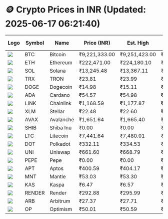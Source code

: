 # 🪙 Crypto Prices in INR (Updated: 2025-06-17 06:21:40)

| Logo | Symbol | Name       | Price (INR) | Est. High | Est. Low | Gross Profit | Fees | Net Profit | ROI % |
|------|--------|------------|-------------|-----------|----------|---------------|------|-------------|--------|
| ![](https://coin-images.coingecko.com/coins/images/1/large/bitcoin.png?1696501400) | BTC    | Bitcoin    | ₹9,221,333.00 | ₹9,251,423.00 | ₹9,191,243.00 | ₹654.75 | ₹200.00 | ₹454.75 | 0.45% |
| ![](https://coin-images.coingecko.com/coins/images/279/large/ethereum.png?1696501628) | ETH    | Ethereum   | ₹222,471.00 | ₹224,180.10 | ₹220,761.90 | ₹1,548.37 | ₹200.00 | ₹1,348.37 | 1.35% |
| ![](https://coin-images.coingecko.com/coins/images/4128/large/solana.png?1718769756) | SOL    | Solana     | ₹13,245.48 | ₹13,367.11 | ₹13,123.85 | ₹1,853.53 | ₹200.00 | ₹1,653.53 | 1.65% |
| ![](https://coin-images.coingecko.com/coins/images/1094/large/tron-logo.png?1696502193) | TRX    | TRON       | ₹23.81 | ₹23.99 | ₹23.63 | ₹1,497.91 | ₹200.00 | ₹1,297.91 | 1.30% |
| ![](https://coin-images.coingecko.com/coins/images/5/large/dogecoin.png?1696501409) | DOGE   | Dogecoin   | ₹14.98 | ₹15.11 | ₹14.85 | ₹1,798.40 | ₹200.00 | ₹1,598.40 | 1.60% |
| ![](https://coin-images.coingecko.com/coins/images/975/large/cardano.png?1696502090) | ADA    | Cardano    | ₹54.57 | ₹54.98 | ₹54.16 | ₹1,501.01 | ₹200.00 | ₹1,301.01 | 1.30% |
| ![](https://coin-images.coingecko.com/coins/images/877/large/chainlink-new-logo.png?1696502009) | LINK   | Chainlink  | ₹1,168.59 | ₹1,177.87 | ₹1,159.31 | ₹1,601.30 | ₹200.00 | ₹1,401.30 | 1.40% |
| ![](https://coin-images.coingecko.com/coins/images/100/large/fmpFRHHQ_400x400.jpg?1735231350) | XLM    | Stellar    | ₹22.48 | ₹22.60 | ₹22.36 | ₹1,059.86 | ₹200.00 | ₹859.86 | 0.86% |
| ![](https://coin-images.coingecko.com/coins/images/12559/large/Avalanche_Circle_RedWhite_Trans.png?1696512369) | AVAX   | Avalanche  | ₹1,651.64 | ₹1,665.40 | ₹1,637.88 | ₹1,680.16 | ₹200.00 | ₹1,480.16 | 1.48% |
| ![](https://coin-images.coingecko.com/coins/images/11939/large/shiba.png?1696511800) | SHIB   | Shiba Inu  | ₹0.00 | ₹0.00 | ₹0.00 | ₹1,433.49 | ₹200.00 | ₹1,233.49 | 1.23% |
| ![](https://coin-images.coingecko.com/coins/images/2/large/litecoin.png?1696501400) | LTC    | Litecoin   | ₹7,441.64 | ₹7,480.01 | ₹7,403.27 | ₹1,036.65 | ₹200.00 | ₹836.65 | 0.84% |
| ![](https://coin-images.coingecko.com/coins/images/12171/large/polkadot.png?1696512008) | DOT    | Polkadot   | ₹332.11 | ₹334.53 | ₹329.69 | ₹1,467.74 | ₹200.00 | ₹1,267.74 | 1.27% |
| ![](https://coin-images.coingecko.com/coins/images/12504/large/uniswap-logo.png?1720676669) | UNI    | Uniswap    | ₹661.60 | ₹668.79 | ₹654.41 | ₹2,197.71 | ₹200.00 | ₹1,997.71 | 2.00% |
| ![](https://coin-images.coingecko.com/coins/images/29850/large/pepe-token.jpeg?1696528776) | PEPE   | Pepe       | ₹0.00 | ₹0.00 | ₹0.00 | ₹3,260.11 | ₹200.00 | ₹3,060.11 | 3.06% |
| ![](https://coin-images.coingecko.com/coins/images/26455/large/aptos_round.png?1696525528) | APT    | Aptos      | ₹400.59 | ₹404.17 | ₹397.01 | ₹1,801.45 | ₹200.00 | ₹1,601.45 | 1.60% |
| ![](https://coin-images.coingecko.com/coins/images/30980/large/Mantle-Logo-mark.png?1739213200) | MNT    | Mantle     | ₹53.03 | ₹53.30 | ₹52.76 | ₹1,023.50 | ₹200.00 | ₹823.50 | 0.82% |
| ![](https://coin-images.coingecko.com/coins/images/25751/large/kaspa-icon-exchanges.png?1696524837) | KAS    | Kaspa      | ₹6.47 | ₹6.57 | ₹6.37 | ₹3,060.02 | ₹200.00 | ₹2,860.02 | 2.86% |
| ![](https://coin-images.coingecko.com/coins/images/11636/large/rndr.png?1696511529) | RENDER | Render     | ₹292.88 | ₹295.99 | ₹289.77 | ₹2,149.32 | ₹200.00 | ₹1,949.32 | 1.95% |
| ![](https://coin-images.coingecko.com/coins/images/16547/large/arb.jpg?1721358242) | ARB    | Arbitrum   | ₹27.37 | ₹27.71 | ₹27.03 | ₹2,508.23 | ₹200.00 | ₹2,308.23 | 2.31% |
| ![](https://coin-images.coingecko.com/coins/images/25244/large/Optimism.png?1696524385) | OP     | Optimism   | ₹50.01 | ₹50.59 | ₹49.43 | ₹2,342.66 | ₹200.00 | ₹2,142.66 | 2.14% |
